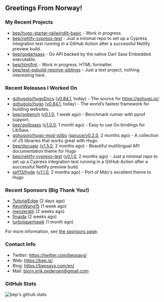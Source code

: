 ## Greetings From Norway!

### My Recent Projects

- [bep/hugo-starter-tailwindjit-basic](https://github.com/bep/hugo-starter-tailwindjit-basic) - Work in progress.
- [bep/netlify-cypress-test](https://github.com/bep/netlify-cypress-test) - Just a minimal repo to set up a Cypress integration test running in a GitHub Action after a successful Netlify preview build.
- [bep/godartsass](https://github.com/bep/godartsass) - Go API backed by the native Dart Sass Embedded executable.
- [bep/htmlfmt](https://github.com/bep/htmlfmt) - Work in progress. HTML formatter.
- [bep/test-esbuild-resolve-siblings](https://github.com/bep/test-esbuild-resolve-siblings) - Just a test project, nothing interesting here.

### Recent Releases I Worked On
- [gohugoio/hugoDocs](https://github.com/gohugoio/hugoDocs) ([v0.84.1](https://github.com/gohugoio/hugoDocs/releases/tag/v0.84.1), today) - The source for https://gohugo.io/
- [gohugoio/hugo](https://github.com/gohugoio/hugo) ([v0.84.1](https://github.com/gohugoio/hugo/releases/tag/v0.84.1), today) - The world’s fastest framework for building websites.
- [bep/gobench](https://github.com/bep/gobench) ([v0.1.0](https://github.com/bep/gobench/releases/tag/v0.1.0), 1 week ago) - Benchmark runner with pprof support. 
- [bep/golibsass](https://github.com/bep/golibsass) ([v1.0.0](https://github.com/bep/golibsass/releases/tag/v1.0.0), 1 month ago) - Easy to use Go bindings for LibSass.
- [gohugoio/hugo-mod-jslibs](https://github.com/gohugoio/hugo-mod-jslibs) ([spruce/v0.2.0](https://github.com/gohugoio/hugo-mod-jslibs/releases/tag/spruce%2Fv0.2.0), 2 months ago) - A collection of JS libraries that works great with Hugo.
- [bep/docuapi](https://github.com/bep/docuapi) ([v1.5.0](https://github.com/bep/docuapi/releases/tag/v1.5.0), 2 months ago) - Beautiful multilingual API documentation theme for Hugo
- [bep/netlify-cypress-test](https://github.com/bep/netlify-cypress-test) ([v0.1.0](https://github.com/bep/netlify-cypress-test/releases/tag/v0.1.0), 2 months ago) - Just a minimal repo to set up a Cypress integration test running in a GitHub Action after a successful Netlify preview build.
- [spf13/hyde](https://github.com/spf13/hyde) ([v1.1.0](https://github.com/spf13/hyde/releases/tag/v1.1.0), 2 months ago) - Port of Mdo&#39;s excellent theme to Hugo


### Recent Sponsors (Big Thank You!)

- [TutorialEdge](https://github.com/TutorialEdge) (2 days ago)
- [KevinWang15](https://github.com/KevinWang15) (1 week ago)
- [menzerath](https://github.com/menzerath) (2 weeks ago)
- [fmaida](https://github.com/fmaida) (2 weeks ago)
- [turbolaserhawk](https://github.com/turbolaserhawk) (1 month ago)

For more information, see [the sponsors page](https://github.com/sponsors/bep/).

### Contact Info
- Twitter: https://twitter.com/bepsays/
- Web: https://bep.is/
- Blog: https://bepsays.com/en/
- Mail: bjorn.erik.pedersen@gmail.com

### GitHub Stats
![bep's github stats](https://github-readme-stats.vercel.app/api?username=bep&count_private=true&hide_title=true)

